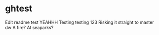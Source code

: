 # ghtest
Edit readme test
YEAHHH
Testing testing 123
Risking it straight to master
dw
A fire? At seaparks?
